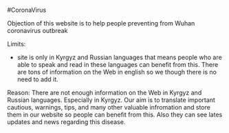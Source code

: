 #CoronaVirus

Objection of this website is to help people preventing from Wuhan coronavirus outbreak

Limits:
  - site is only in Kyrgyz and Russian languages that means people who are able 
  to speak and read in these languages can benefit from this. There are tons of information
  on the Web in english so we though there is no need to add it.
  
Reason:
There are not enough information on the Web in Kyrgyz and Russian languages. Especially in Kyrgyz.
Our aim is to translate important cautious, warnings, tips, and many other valuable infromation and
store them in our website so people can benefit from this. Also they can see lates updates and news regarding this disease.
  
  
